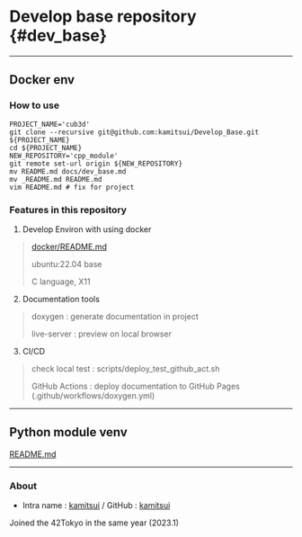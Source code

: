 # Develop base repository	{#dev_base}

---

## Docker env

### How to use
```{.sh}
PROJECT_NAME='cub3d'
git clone --recursive git@github.com:kamitsui/Develop_Base.git ${PROJECT_NAME}
cd ${PROJECT_NAME}
NEW_REPOSITORY='cpp_module'
git remote set-url origin ${NEW_REPOSITORY}
mv README.md docs/dev_base.md
mv _README.md README.md
vim README.md # fix for project
```

### Features in this repository

1. Develop Environ with using docker
> [docker/README.md](docker/README.md)
>
> ubuntu:22.04 base
>
> C language, X11

2. Documentation tools
> doxygen : generate documentation in project
>
> live-server : preview on local browser

3. CI/CD
> check local test : scripts/deploy_test_github_act.sh
>
> GitHub Actions : deploy documentation to GitHub Pages (.github/workflows/doxygen.yml)

---

## Python module venv

[README.md](python_m_venv/README.md)

---

### About
* Intra name : [kamitsui](https://profile.intra.42.fr/users/kamitsui) / GitHub : [kamitsui](https://github.com/kamitsui)

Joined the 42Tokyo in the same year (2023.1)
